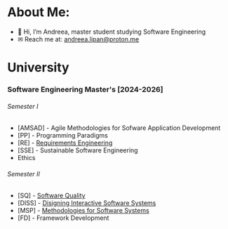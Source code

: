 # About Me:
- 👋 Hi, I’m Andreea, master student studying Software Engineering
- ✉ Reach me at: andreea.lipan@proton.me

# University
### Software Engineering Master's [2024-2026]
###### Semester I
- \[AMSAD] - Agile Methodologies for Sofware Application Development
- \[PP] - Programming Paradigms
- \[RE] - [Requirements Engineering](https://github.com/andreea-lipan/RE-Project)
- \[SSE] - Sustainable Software Engineering
- Ethics

###### Semester II
- \[SQ] - [Software Quality](https://github.com/andreea-lipan/SQ)
- \[DISS] - [Disigning Interactive Software Systems](https://github.com/andreea-lipan/beyond-ball)
- \[MSP] - [Methodologies for Software Systems](https://github.com/andreea-lipan/MSP)
- \[FD] - Framework Development
